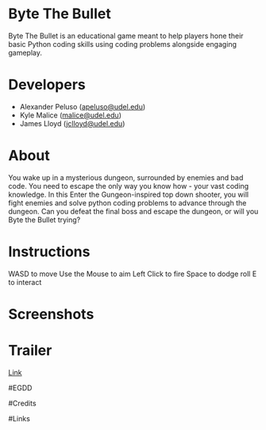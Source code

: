 # Byte The Bullet
Byte The Bullet is an educational game meant to help players hone their basic Python coding skills using coding problems alongside engaging gameplay.

# Developers
- Alexander Peluso (apeluso@udel.edu)
- Kyle Malice (malice@udel.edu)
- James Lloyd (jclloyd@udel.edu)

# About
You wake up in a mysterious dungeon, surrounded by enemies and bad code. You need to escape the only way you know how - your vast coding knowledge. In this Enter the Gungeon-inspired top down shooter, you will fight enemies and solve python coding problems to advance through the dungeon. Can you defeat the final boss and escape the dungeon, or will you Byte the Bullet trying?

# Instructions
WASD to move
Use the Mouse to aim
Left Click to fire
Space to dodge roll
E to interact

# Screenshots

# Trailer
[Link](https://www.youtube.com/watch?v=-QafAWPW3FY&ab_channel=apel)

#EGDD

#Credits

#Links

